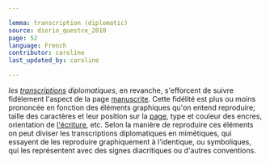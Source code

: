 ```yaml
---

lemma: transcription (diplomatic)
source: diorio_questce_2010
page: 52
language: French
contributor: caroline
last_updated_by: caroline

---
```


_les [transcriptions](transcription.html) diplomatiques_, en revanche, s'efforcent de suivre fidèlement l'aspect de la page [manuscrite](manuscript.html). Cette fidélité est plus ou moins prononcée en fonction des éléments graphiques qu'on entend reproduire; taille des caractères et leur position sur la [page](page.html), type et couleur des encres, orientation de [l'écriture](writingProduct.html), etc. Selon la manière de reproduire ces éléments on peut diviser les transcriptions diplomatiques en mimétiques, qui essayent de les reproduire graphiquement à l'identique, ou symboliques, qui les représentent avec des signes diacritiques ou d'autres conventions.
